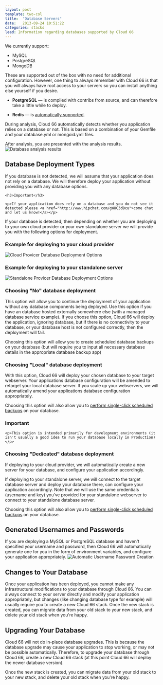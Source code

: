 ```yaml
---
layout: post
template: two-col
title:  "Database Servers"
date:   2013-09-24 10:51:22
categories: stacks
lead: Information regarding databases supported by Cloud 66
---
```



We currently support:

* MySQL
* PostgreSQL
* MongoDB

These are supported out of the box with no need for additional configuration. However, one thing to always remember with Cloud 66 is that you will always have root access to your servers so you can install anything else yourself if you desire.

<ul>
    <li>
        <p>
            <strong>PostgreSQL</strong> &mdash; is compiled with contribs from source, and can therefore take a little while to deploy.
        </p>
    </li>
    <li>
        <p>
            <strong>Redis</strong> &mdash; is <a href="/stacks/database-redis.html">automatically supported</a>.
        </p>
    </li>
</ul>



During analysis, Cloud 66 automatically detects whether you application relies on a database or not. This is based on a combination of your Gemfile and your database.yml or mongoid.yml files.

After analysis, you are presented with the analysis results.
![Database analysis results](http://cdn.cloud66.com.s3.amazonaws.com/images/help/database_analysis_results.png)

## Database Deployment Types

If you database is not detected, we will assume that your application does not rely on a database.
We will therefore deploy your application without providing you with any database options.

<div class="notice">

	<h3>Important</h3>

	<p>If your application does rely on a database and you do not see it detected please <a href="http://www.hipchat.com/gWHC3d8cu">come chat and let us know!</a></p>

</div>

If your database is detected, then depending on whether you are deploying to your own cloud provider or your own standalone server we will provide you with the following options for deployment.

### Example for deploying to your cloud provider
![Cloud Provicer Database Deployment Options](http://cdn.cloud66.com.s3.amazonaws.com/images/help/cloud_database_deployment_options.png)

### Example for deploying to your standalone server
![Standalone Provicer Database Deployment Options](http://cdn.cloud66.com.s3.amazonaws.com/images/help/standalone_database_deployment_options.png)

### Choosing **"No"** database deployment
This option will allow you to continue the deployment of your application without any database components being deployed. Use this option if you have an database hosted externally somewhere else (with a managed database service example).
If you choose this option, Cloud 66 will deploy the application, ignoring database, but if there is no connectivity to your database, or your database host is not configured correctly, then the deployment will fail.

Choosing this option will allow you to create scheduled database backups on your database (but will require you to input all necessary database details in the appropriate database backup app)

### Choosing **"Local"** database deployment
With this option, Cloud 66 will deploy your chosen database to your target webserver. Your applications database configuration will be amended to retarget your local database server.
If you scale up your webservers, we will automatically amend your applications database configuration appropriately.

Choosing this option will also allow you to [perform single-click scheduled backups](/stack-features/single-click-db-backup.html) on your database.

<div class="notice">
	<h3>Important</h3>

	<p>This option is intended primarily for development environments (it isn't usually a good idea to run your database locally in Production)</p>
</div>

### Choosing **"Dedicated"** database deployment
If deploying to your cloud provider, we will automatically create a new server for your database, and configure your application accordingly.

If deploying to your standalone server, we will connect to the target database server and deploy your database there, can configure your application accordingly.
Note that we will use the same credentials (username and key) you've provided for your standalone webserver to connect to your standalone database server.

Choosing this option will also allow you to [perform single-click scheduled backups](/stack-features/single-click-db-backup.html) on your database.

## Generated Usernames and Passwords
If you are deploying a MySQL or PostgreSQL database and haven't specified your username and password, then Cloud 66 will automatically generate one for you in the form of environment variables, and configure your application appropriately.
![Automatic Username Password Creation](http://cdn.cloud66.com.s3.amazonaws.com/images/help/database_username_or_password_empty.png)

## Changes to Your Database
Once your application has been deployed, you cannot make any infrastructural modifications to your database through Cloud 66.
You can always connect to your server directly and modify your application appropriately, but changes (like changing database type for example) will usually require you to create a new Cloud 66 stack. Once the new stack is created, you can migrate data from your old stack to your new stack, and delete your old stack when you're happy.

## Upgrading Your Database
Cloud 66 will not do in-place database upgrades. This is because the database upgrade may cause your application to stop working, or may not be possible automatically. Therefore, to upgrade your database through Cloud 66, create a new Cloud 66 stack (at this point Cloud 66 will deploy the newer database version).

Once the new stack is created, you can migrate data from your old stack to your new stack, and delete your old stack when you're happy.


